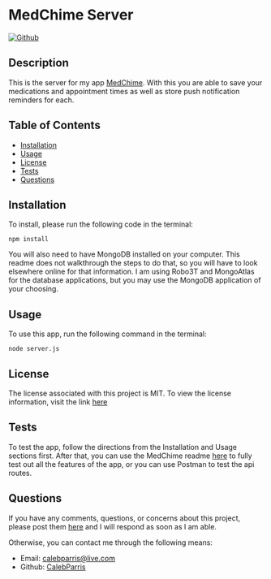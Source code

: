 # MedChime Server

[![Github](https://img.shields.io/badge/License-MIT-brightgreen)](#License)

## Description

This is the server for my app [MedChime](https://github.com/CalebParris/medchime). With this you are able to save your medications and appointment times as well as store push notification reminders for each.

## Table of Contents

- [Installation](#Installation)
- [Usage](#Usage)
- [License](#License)
- [Tests](#Tests)
- [Questions](#Questions)

## Installation

To install, please run the following code in the terminal:

```
npm install
```

You will also need to have MongoDB installed on your computer. This readme does not walkthrough the steps to do that, so you will have to look elsewhere online for that information. I am using Robo3T and MongoAtlas for the database applications, but you may use the MongoDB application of your choosing.

## Usage

To use this app, run the following command in the terminal:

```
node server.js
```

## License

The license associated with this project is MIT.
To view the license information, visit the link [here](https://github.com/CalebParris/medchime-server/blob/master/LICENSE)

## Tests

To test the app, follow the directions from the Installation and Usage sections first. After that, you can use the MedChime readme [here](https://github.com/CalebParris/medchime) to fully test out all the features of the app, or you can use Postman to test the api routes.

## Questions

If you have any comments, questions, or concerns about this project, please post them [here](https://github.com/CalebParris/medchime-server/issues) and I will respond as soon as I am able.

Otherwise, you can contact me through the following means:

- Email: calebparris@live.com
- Github: [CalebParris](https://github.com/CalebParris)
